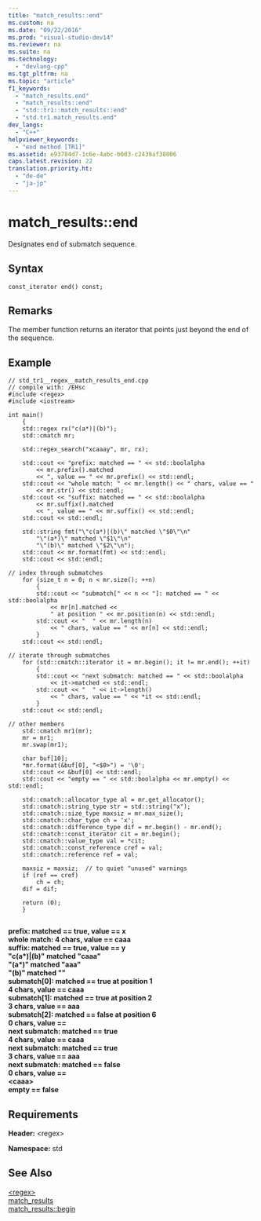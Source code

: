```yaml
---
title: "match_results::end"
ms.custom: na
ms.date: "09/22/2016"
ms.prod: "visual-studio-dev14"
ms.reviewer: na
ms.suite: na
ms.technology: 
  - "devlang-cpp"
ms.tgt_pltfrm: na
ms.topic: "article"
f1_keywords: 
  - "match_results.end"
  - "match_results::end"
  - "std::tr1::match_results::end"
  - "std.tr1.match_results.end"
dev_langs: 
  - "C++"
helpviewer_keywords: 
  - "end method [TR1]"
ms.assetid: e93784d7-1c6e-4abc-b003-c2439af38006
caps.latest.revision: 22
translation.priority.ht: 
  - "de-de"
  - "ja-jp"
---
```

# match_results::end
Designates end of submatch sequence.  
  
## Syntax  
  
```  
const_iterator end() const;  
```  
  
## Remarks  
 The member function returns an iterator that points just beyond the end of the sequence.  
  
## Example  
  
```  
// std_tr1__regex__match_results_end.cpp   
// compile with: /EHsc   
#include <regex>   
#include <iostream>   
  
int main()   
    {   
    std::regex rx("c(a*)|(b)");   
    std::cmatch mr;   
  
    std::regex_search("xcaaay", mr, rx);   
  
    std::cout << "prefix: matched == " << std::boolalpha   
        << mr.prefix().matched   
        << ", value == " << mr.prefix() << std::endl;   
    std::cout << "whole match: " << mr.length() << " chars, value == "   
        << mr.str() << std::endl;   
    std::cout << "suffix: matched == " << std::boolalpha   
        << mr.suffix().matched   
        << ", value == " << mr.suffix() << std::endl;   
    std::cout << std::endl;   
  
    std::string fmt("\"c(a*)|(b)\" matched \"$0\"\n"   
        "\"(a*)\" matched \"$1\"\n"   
        "\"(b)\" matched \"$2\"\n");   
    std::cout << mr.format(fmt) << std::endl;   
    std::cout << std::endl;   
  
// index through submatches   
    for (size_t n = 0; n < mr.size(); ++n)   
        {   
        std::cout << "submatch[" << n << "]: matched == " << std::boolalpha   
            << mr[n].matched <<   
            " at position " << mr.position(n) << std::endl;   
        std::cout << "  " << mr.length(n)   
            << " chars, value == " << mr[n] << std::endl;   
        }   
    std::cout << std::endl;   
  
// iterate through submatches   
    for (std::cmatch::iterator it = mr.begin(); it != mr.end(); ++it)   
        {   
        std::cout << "next submatch: matched == " << std::boolalpha   
            << it->matched << std::endl;   
        std::cout << "  " << it->length()   
            << " chars, value == " << *it << std::endl;   
        }   
    std::cout << std::endl;   
  
// other members   
    std::cmatch mr1(mr);   
    mr = mr1;   
    mr.swap(mr1);   
  
    char buf[10];   
    *mr.format(&buf[0], "<$0>") = '\0';   
    std::cout << &buf[0] << std::endl;   
    std::cout << "empty == " << std::boolalpha << mr.empty() << std::endl;   
  
    std::cmatch::allocator_type al = mr.get_allocator();   
    std::cmatch::string_type str = std::string("x");   
    std::cmatch::size_type maxsiz = mr.max_size();   
    std::cmatch::char_type ch = 'x';   
    std::cmatch::difference_type dif = mr.begin() - mr.end();   
    std::cmatch::const_iterator cit = mr.begin();   
    std::cmatch::value_type val = *cit;   
    std::cmatch::const_reference cref = val;   
    std::cmatch::reference ref = val;   
  
    maxsiz = maxsiz;  // to quiet "unused" warnings   
    if (ref == cref)   
        ch = ch;   
    dif = dif;   
  
    return (0);   
    }  
  
```  
  
 **prefix: matched == true, value == x**  
**whole match: 4 chars, value == caaa**  
**suffix: matched == true, value == y**  
**"c(a\*)&#124;(b)" matched "caaa"**  
**"(a\*)" matched "aaa"**  
**"(b)" matched ""**  
**submatch[0]: matched == true at position 1**  
 **4 chars, value == caaa**  
**submatch[1]: matched == true at position 2**  
 **3 chars, value == aaa**  
**submatch[2]: matched == false at position 6**  
 **0 chars, value ==**   
**next submatch: matched == true**  
 **4 chars, value == caaa**  
**next submatch: matched == true**  
 **3 chars, value == aaa**  
**next submatch: matched == false**  
 **0 chars, value ==**   
**<caaa\>**  
**empty == false**   
## Requirements  
 **Header:** <regex\>  
  
 **Namespace:** std  
  
## See Also  
 [<regex\>](../vs140/-regex-.md)   
 [match_results](../vs140/match_results-class.md)   
 [match_results::begin](../vs140/match_results--begin.md)